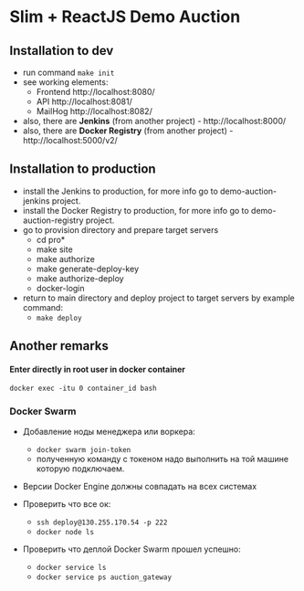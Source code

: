 # Slim + ReactJS Demo Auction

## Installation to dev
- run command `make init`
- see working elements:
  - Frontend http://localhost:8080/
  - API http://localhost:8081/
  - MailHog http://localhost:8082/
- also, there are **Jenkins** (from another project) - http://localhost:8000/
- also, there are **Docker Registry** (from another project) - http://localhost:5000/v2/

## Installation to production
- install the Jenkins to production, for more info go to demo-auction-jenkins project.
- install the Docker Registry to production, for more info go to demo-auction-registry project.
- go to provision directory and prepare target servers
  - cd pro*
  - make site
  - make authorize
  - make generate-deploy-key
  - make authorize-deploy
  - docker-login
- return to main directory and deploy project to target servers by example command:  
  - `make deploy`


## Another remarks
#### Enter directly in root user in docker container
`docker exec -itu 0 container_id bash`

### Docker Swarm
- Добавление ноды менеджера или воркера:
  - `docker swarm join-token`
  - полученную команду с токеном надо выполнить на той машине которую подключаем.
- Версии Docker Engine должны совпадать на всех системах
- Проверить что все ок:
  - `ssh deploy@130.255.170.54 -p 222`
  - `docker node ls`

- Проверить что деплой Docker Swarm прошел успешно:
  - `docker service ls`
  - `docker service ps auction_gateway`
